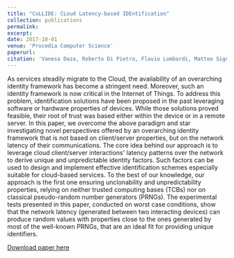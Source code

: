 ```yaml
---
title: "CoLLIDE: CLoud Latency-based IDEntification"
collection: publications
permalink: 
excerpt: 
date: 2017-10-01
venue: 'Procedia Computer Science'
paperurl: 
citation: 'Vanesa Daza, Roberto Di Pietro, Flavio Lombardi, Matteo Signorini, CoLLIDE: CLoud Latency-based IDEntification, Procedia Computer Science, Volume 113, 2017, Pages 81-88, ISSN 1877-0509,'
---
```

As services steadily migrate to the Cloud, the availability of an overarching identity framework has become a stringent need. Moreover, such an identity framework is now critical in the Internet of Things. To address this problem, identification solutions have been proposed in the past leveraging software or hardware properties of devices. While those solutions proved feasible, their root of trust was based either within the device or in a remote server. In this paper, we overcome the above paradigm and star investigating novel perspectives offered by an overarching identity framework that is not based on client/server properties, but on the network latency of their communications. The core idea behind our approach is to leverage cloud client/server interactions' latency patterns over the network to derive unique and unpredictable identity factors. Such factors can be used to design and implement effective identification schemes especially suitable for cloud-based services. To the best of our knowledge, our approach is the first one ensuring unclonability and unpredictability properties, relying on neither trusted computing bases (TCBs) nor on classical pseudo-random number generators (PRNGs). The experimental tests presented in this paper, conducted on worst case conditions, show that the network latency (generated between two interacting devices) can produce random values with properties close to the ones generated by most of the well-known PRNGs, that are an ideal fit for providing unique identifiers.

[Download paper here](http://www.sciencedirect.com/science/article/pii/S1877050917317040)

